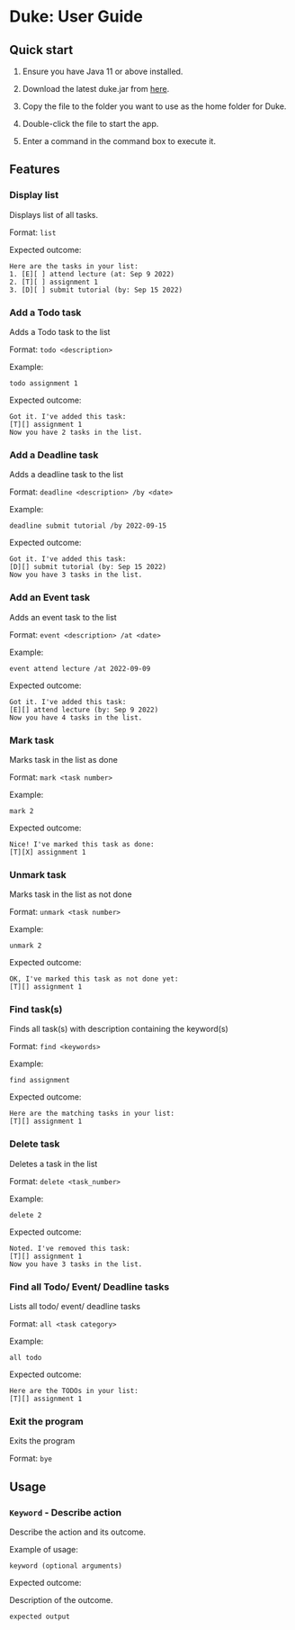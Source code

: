 # Duke: User Guide

## Quick start
1. Ensure you have Java 11 or above installed.

2. Download the latest duke.jar from [here](https://github.com/jamietan2002/ip/releases/tag/Level-10).

3. Copy the file to the folder you want to use as the home folder for Duke.

4. Double-click the file to start the app.

5. Enter a command in the command box to execute it.

## Features 

### Display list

Displays list of all tasks.

Format: `list`

Expected outcome: 
```
Here are the tasks in your list:
1. [E][ ] attend lecture (at: Sep 9 2022) 
2. [T][ ] assignment 1
3. [D][ ] submit tutorial (by: Sep 15 2022)
```

### Add a Todo task

Adds a Todo task to the list

Format: `todo <description>`

Example: 
```
todo assignment 1
```

Expected outcome:
```
Got it. I've added this task:
[T][] assignment 1
Now you have 2 tasks in the list.
```

### Add a Deadline task

Adds a deadline task to the list

Format: `deadline <description> /by <date>`

Example:
```
deadline submit tutorial /by 2022-09-15
```

Expected outcome:
```
Got it. I've added this task:
[D][] submit tutorial (by: Sep 15 2022)
Now you have 3 tasks in the list.
```
### Add an Event task

Adds an event task to the list

Format: `event <description> /at <date>`

Example:
```
event attend lecture /at 2022-09-09
```

Expected outcome:
```
Got it. I've added this task:
[E][] attend lecture (by: Sep 9 2022)
Now you have 4 tasks in the list.
```

### Mark task 

Marks task in the list as done 

Format: `mark <task number>`

Example:
```
mark 2
```

Expected outcome:
```
Nice! I've marked this task as done:
[T][X] assignment 1
```

### Unmark task

Marks task in the list as not done

Format: `unmark <task number>`

Example:
```
unmark 2
```

Expected outcome:
```
OK, I've marked this task as not done yet:
[T][] assignment 1
```

### Find task(s)

Finds all task(s) with description containing the keyword(s)

Format: `find <keywords>`

Example:
```
find assignment
```

Expected outcome:
```
Here are the matching tasks in your list:
[T][] assignment 1
```

### Delete task

Deletes a task in the list

Format: `delete <task_number>`

Example:
```
delete 2
```

Expected outcome:
```
Noted. I've removed this task:
[T][] assignment 1
Now you have 3 tasks in the list.
```
### Find all Todo/ Event/ Deadline tasks

Lists all todo/ event/ deadline tasks

Format: `all <task category>`

Example:
```
all todo
```

Expected outcome:
```
Here are the TODOs in your list:
[T][] assignment 1
```

### Exit the program

Exits the program

Format: `bye`

## Usage

### `Keyword` - Describe action

Describe the action and its outcome.

Example of usage: 

`keyword (optional arguments)`

Expected outcome:

Description of the outcome.

```
expected output
```
